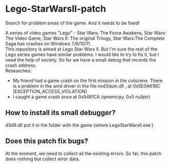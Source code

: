 # Lego-StarWarsII-patch
Search for problem areas of the game. And it needs to be fixed!

A series of video games "Lego" - Star Wars: The Force Awakens, Star Wars: The Video Game, Star Wars II: The original Trilogy, Star Wars:The Complete Saga has crashes on Windows 7/8/10/11.  
This repository is aimed at Lego Star Wars II. But I'm sure the rest of the Lego series games have similar problems.
I would like to try to fix it, but I need the help of society. So far we have a small debug that records the crash address.  
Researches:  
- My friend had a game crash on the first mission in the cutscene. There is a problem in the amd driver in the file nvd3dum.dll , at 0x5E0A61BC (EXCEPTION_ACCESS_VIOLATION)  
- I caught a game crash once at 0x5481CA (qmemcpy, 0x0 nullptr)  
  
## How to install its small debugger? ##
d3d9.dll put it in the folder with the game (where LegoStarWarsII.exe )  
  
## Does this patch fix bugs? ##
At the moment, we need to collect all the existing errors. So far, this patch does nothing but collect error data.

